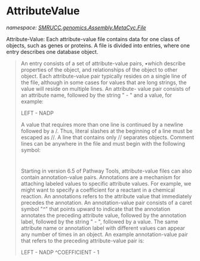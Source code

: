 ﻿# AttributeValue
_namespace: [SMRUCC.genomics.Assembly.MetaCyc.File](./index.md)_

Attribute-Value: Each attribute-value file contains data for one class of objects,
 such as genes or proteins. A file is divided into entries, where one entry describes
 one database object.

> 
>  An entry consists of a set of attribute-value pairs, •which describe properties of
>  the object, and relationships of the object to other object. Each attribute-value
>  pair typically resides on a single line of the file, although in some cases for
>  values that are long strings, the value will reside on multiple lines. An attribute-
>  value pair consists of an attribute name, followed by the string " - " and a value,
>  for example:
> 
>  LEFT - NADP
> 
>  A value that requires more than one line is continued by a newline followed by a /.
>  Thus, literal slashes at the beginning of a line must be escaped as //. A line that
>  contains only // separates objects. Comment lines can be anywhere in the file and
>  must begin with the following symbol:
> 
>  #
> 
>  Starting in version 6.5 of Pathway Tools, attribute-value files can also contain
>  annotation-value pairs. Annotations are a mechanism for attaching labeled values
>  to specific attribute values. For example, we might want to specify a coefficient
>  for a reactant in a chemical reaction. An annotations refers to the attribute value
>  that immediately precedes the annotation.
>  An annotation-value pair consists of a caret symbol "^" that points upward to indicate
>  that the annotation annotates the preceding attribute value, followed by the annotation
>  label, followed by the string " - ", followed by a value. The same attribute name or
>  annotation label with different values can appear any number of times in an object.
>  An example annotation-value pair that refers to the preceding attribute-value pair is:
> 
>  LEFT - NADP
>  ^COEFFICIENT - 1
>  



### Properties

#### DbProperty
The database property in the head section.
#### Objects
Slots objects reader model.

